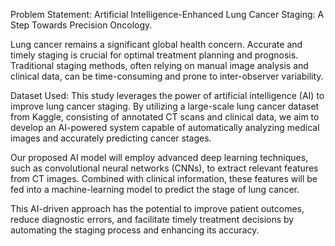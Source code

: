 Problem Statement:  Artificial Intelligence-Enhanced Lung Cancer Staging: A Step Towards Precision Oncology.

Lung cancer remains a significant global health concern. Accurate and timely staging is crucial for optimal treatment planning and prognosis. Traditional staging methods, often relying on manual image analysis and clinical data, can be time-consuming and prone to inter-observer variability.

Dataset Used: This study leverages the power of artificial intelligence (AI) to improve lung cancer staging. By utilizing a large-scale lung cancer dataset from Kaggle, consisting of annotated CT scans and clinical data, we aim to develop an AI-powered system capable of automatically analyzing medical images and accurately predicting cancer stages.

Our proposed AI model will employ advanced deep learning techniques, such as convolutional neural networks (CNNs), to extract relevant features from CT images. Combined with clinical information, these features will be fed into a machine-learning model to predict the stage of lung cancer.

This AI-driven approach has the potential to improve patient outcomes, reduce diagnostic errors, and facilitate timely treatment decisions by automating the staging process and enhancing its accuracy.
